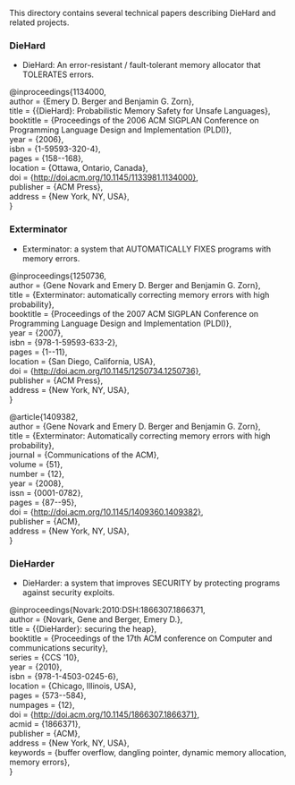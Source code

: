 This directory contains several technical papers describing DieHard and related projects.

### DieHard ###

   * DieHard: An error-resistant / fault-tolerant memory allocator that TOLERATES errors.

   @inproceedings{1134000,  
     author = {Emery D. Berger and Benjamin G. Zorn},  
     title = {{DieHard}: Probabilistic Memory Safety for Unsafe Languages},  
     booktitle = {Proceedings of the 2006 ACM SIGPLAN Conference on  
                  Programming Language Design and Implementation (PLDI)},  
     year = {2006},  
     isbn = {1-59593-320-4},  
     pages = {158--168},  
     location = {Ottawa, Ontario, Canada},  
     doi = {http://doi.acm.org/10.1145/1133981.1134000},  
     publisher = {ACM Press},  
     address = {New York, NY, USA},  
   }  

### Exterminator ###

   * Exterminator: a system that AUTOMATICALLY FIXES programs with memory errors.

   @inproceedings{1250736,  
     author = {Gene Novark and Emery D. Berger and Benjamin G. Zorn},  
     title = {Exterminator: automatically correcting memory errors with high probability},  
     booktitle = {Proceedings of the 2007 ACM SIGPLAN Conference on   
     Programming Language Design and Implementation (PLDI)},  
     year = {2007},  
     isbn = {978-1-59593-633-2},  
     pages = {1--11},  
     location = {San Diego, California, USA},  
     doi = {http://doi.acm.org/10.1145/1250734.1250736},  
     publisher = {ACM Press},  
     address = {New York, NY, USA},  
    }  
  
   @article{1409382,  
     author = {Gene Novark and Emery D. Berger and Benjamin G. Zorn},  
     title = {Exterminator: Automatically correcting memory errors with high probability},  
     journal = {Communications of the ACM},  
     volume = {51},  
     number = {12},  
     year = {2008},  
     issn = {0001-0782},  
     pages = {87--95},  
     doi = {http://doi.acm.org/10.1145/1409360.1409382},  
     publisher = {ACM},  
     address = {New York, NY, USA},  
   }  

### DieHarder ###

   * DieHarder: a system that improves SECURITY by protecting programs
   against security exploits.

   @inproceedings{Novark:2010:DSH:1866307.1866371,  
     author = {Novark, Gene and Berger, Emery D.},  
     title = {{DieHarder}: securing the heap},  
     booktitle = {Proceedings of the 17th ACM conference on Computer and communications security},  
     series = {CCS '10},  
     year = {2010},  
     isbn = {978-1-4503-0245-6},  
     location = {Chicago, Illinois, USA},  
     pages = {573--584},  
     numpages = {12},  
     doi = {http://doi.acm.org/10.1145/1866307.1866371},  
     acmid = {1866371},  
     publisher = {ACM},  
     address = {New York, NY, USA},  
     keywords = {buffer overflow, dangling pointer, dynamic memory allocation, memory errors},  
  }   

